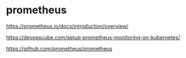 # prometheus

https://prometheus.io/docs/introduction/overview/

https://devopscube.com/setup-prometheus-monitoring-on-kubernetes/

https://github.com/prometheus/prometheus
